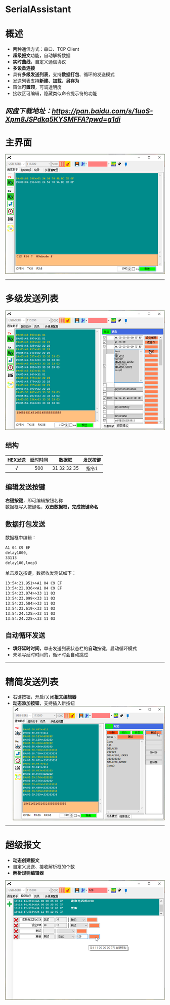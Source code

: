 # SerialAssistant
# 概述
* 两种通信方式：串口、TCP Client  
* **超级报文**功能，自动解析数据  
* **实时曲线**，自定义通信协议  
* **多设备连接**  
* 具有**多级发送列表**，支持**数据打包**、循环的发送模式  
* 发送列表支持**新建、加载、另存为**  
* 窗体**可置顶**，可调透明度  
* 接收区可编辑，隐藏类似命令提示符的功能  

*网盘下载地址：https://pan.baidu.com/s/1uoS-Xpm8JSPdkq5KYSMFFA?pwd=g1di*
---

# 主界面

![主界面](软件截图/基本界面.png)

---

# 多级发送列表

![多级发送列表](软件截图/发送列表-指令打包.png)

## 结构
  

| HEX发送 | 延时时间 | 数据框 | 发送按键  
|:----------:|:-----------:|:----------:|:-----------:|  
| √ | 500 | 31 32 32 35 | 指令1  


## 编辑发送按键
**右键按键**，即可编辑按钮名称  
数据框写入按键名，**双击数据框，完成按键命名**

## 数据打包发送
数据框中编辑：  
```
A1 04 C9 EF
delay1000,
33113
delay100,loop3
```  
单击发送按键，数据收发测试如下：
```
13:54:21.951>>A1 04 C9 EF
13:54:22.036<<A1 04 C9 EF
13:54:23.074>>33 11 03
13:54:23.099<<33 11 03
13:54:23.584>>33 11 03
13:54:23.619<<33 11 03
13:54:24.125>>33 11 03
13:54:24.225<<33 11 03
```  

## 自动循环发送
* **填好延时时间**，单击发送列表状态栏的**自动**按键，启动循环模式  
* 未填写延时时间的，循环时会自动跳过  

---

# 精简发送列表
* 右键按钮，开启/关闭**报文编辑器**  
* **动态添加按钮**，支持插入新按钮    
![精简发送列表](软件截图/精简发送列表-演示.png)

---

# 超级报文

* **动态创建报文**  
* 自定义发送、接收解析框的个数  
* **解析规则编辑器**  

![超级报文](软件截图/超级报文.png)



